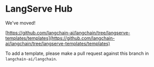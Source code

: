 # LangServe Hub

We've moved!

[https://github.com/langchain-ai/langchain/tree/langserve-templates/templates](https://github.com/langchain-ai/langchain/tree/langserve-templates/templates)

To add a template, please make a pull request against this branch in `langchain-ai/langchain`.